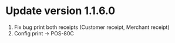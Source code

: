 # Update version 1.1.6.0
1. Fix bug print both receipts (Customer receipt, Merchant receipt)
2. Config print -> POS-80C
